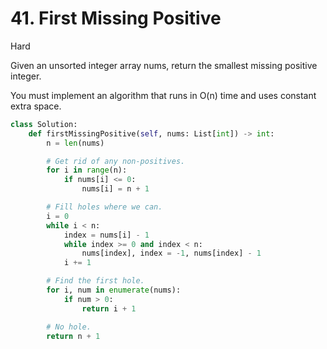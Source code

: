 # 41. First Missing Positive

Hard

Given an unsorted integer array nums, return the smallest missing positive
integer.

You must implement an algorithm that runs in O(n) time and uses constant extra
space.

```python
class Solution:
    def firstMissingPositive(self, nums: List[int]) -> int:
        n = len(nums)

        # Get rid of any non-positives.
        for i in range(n):
            if nums[i] <= 0:
                nums[i] = n + 1

        # Fill holes where we can.
        i = 0
        while i < n:
            index = nums[i] - 1
            while index >= 0 and index < n:
                nums[index], index = -1, nums[index] - 1
            i += 1

        # Find the first hole.
        for i, num in enumerate(nums):
            if num > 0:
                return i + 1

        # No hole.
        return n + 1
```
